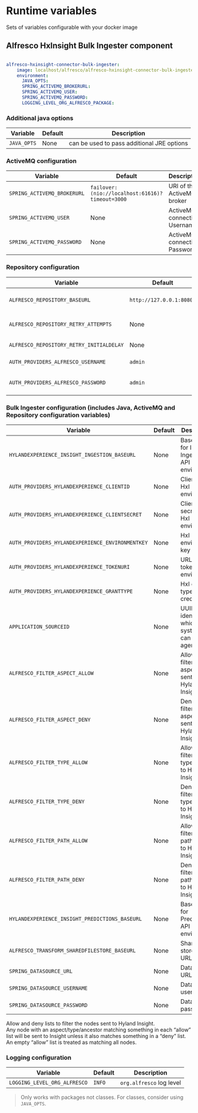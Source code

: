 # Runtime variables

Sets of variables configurable with your docker image

## Alfresco HxInsight Bulk Ingester component

```yaml

alfresco-hxinsight-connector-bulk-ingester:
    image: localhost/alfresco/alfresco-hxinsight-connector-bulk-ingester:YOUR-TAG
    environment:
      JAVA_OPTS:
      SPRING_ACTIVEMQ_BROKERURL:
      SPRING_ACTIVEMQ_USER:
      SPRING_ACTIVEMQ_PASSWORD:
      LOGGING_LEVEL_ORG_ALFRESCO_PACKAGE:
```

### Additional java options

| Variable    | Default | Description                                |
|-------------|---------|--------------------------------------------|
| `JAVA_OPTS` | None    | can be used to pass additional JRE options |

### ActiveMQ configuration

| Variable                    | Default                                         | Description                  |
|-----------------------------|-------------------------------------------------|------------------------------|
| `SPRING_ACTIVEMQ_BROKERURL` | `failover:(nio://localhost:61616)?timeout=3000` | URI of the ActiveMQ broker   |
| `SPRING_ACTIVEMQ_USER`      | None                                            | ActiveMQ connection Username |
| `SPRING_ACTIVEMQ_PASSWORD`  | None                                            | ActiveMQ connection Password |

### Repository configuration

| Variable                                 | Default                  | Description                    |
|------------------------------------------|--------------------------|--------------------------------|
| `ALFRESCO_REPOSITORY_BASEURL`            | `http://127.0.0.1:8080/` | URI of the Alfresco repository |
| `ALFRESCO_REPOSITORY_RETRY_ATTEMPTS`     | None                     | Connection retry attempts      |
| `ALFRESCO_REPOSITORY_RETRY_INITIALDELAY` | None                     | Connection initial delay       |
| `AUTH_PROVIDERS_ALFRESCO_USERNAME`       | `admin`                  | Repository user name           |
| `AUTH_PROVIDERS_ALFRESCO_PASSWORD`       | `admin`                  | Repository user password       |

### Bulk Ingester configuration (includes Java, ActiveMQ and Repository configuration variables)

| Variable                                         | Default | Description                                              |
|--------------------------------------------------|---------|----------------------------------------------------------|
| `HYLANDEXPERIENCE_INSIGHT_INGESTION_BASEURL`     | None    | Base URL for Insight Ingestion API of HxI environment    |
| `AUTH_PROVIDERS_HYLANDEXPERIENCE_CLIENTID`       | None    | Client Id of HxI environment                             |
| `AUTH_PROVIDERS_HYLANDEXPERIENCE_CLIENTSECRET`   | None    | Client secret of HxI environment                         |
| `AUTH_PROVIDERS_HYLANDEXPERIENCE_ENVIRONMENTKEY` | None    | HxI environment key                                      |
| `AUTH_PROVIDERS_HYLANDEXPERIENCE_TOKENURI`       | None    | URL for token of HxI environment                         |
| `AUTH_PROVIDERS_HYLANDEXPERIENCE_GRANTTYPE`      | None    | HxI grant type credentials                               |
| `APPLICATION_SOURCEID`                           | None    | UUID identifying which systems can use this agent        |
| `ALFRESCO_FILTER_ASPECT_ALLOW`                   | None    | Allow lists to filter the aspects sent to Hyland Insight |
| `ALFRESCO_FILTER_ASPECT_DENY`                    | None    | Deny lists to filter the aspects sent to Hyland Insight  |
| `ALFRESCO_FILTER_TYPE_ALLOW`                     | None    | Allow lists to filter the types sent to Hyland Insight   |
| `ALFRESCO_FILTER_TYPE_DENY`                      | None    | Deny lists to filter the types sent to Hyland Insight    |
| `ALFRESCO_FILTER_PATH_ALLOW`                     | None    | Allow lists to filter the paths sent to Hyland Insight   |
| `ALFRESCO_FILTER_PATH_DENY`                      | None    | Deny lists to filter the paths sent to Hyland Insight    |
| `HYLANDEXPERIENCE_INSIGHT_PREDICTIONS_BASEURL`   | None    | Base URL for Prediction API of HxI environment           |
| `ALFRESCO_TRANSFORM_SHAREDFILESTORE_BASEURL`     | None    | Shared file store basic URL.                             |
| `SPRING_DATASOURCE_URL`                          | None    | Database URL                                             |
| `SPRING_DATASOURCE_USERNAME`                     | None    | Database username                                        |
| `SPRING_DATASOURCE_PASSWORD`                     | None    | Database password                                        |

Allow and deny lists to filter the nodes sent to Hyland Insight.  
Any node with an aspect/type/ancestor matching something in each “allow” list will be sent to Insight unless it also matches something in a “deny” list.  
An empty “allow” list is treated as matching all nodes.

### Logging configuration

| Variable                     | Default | Description              |
|------------------------------|---------|--------------------------|
| `LOGGING_LEVEL_ORG_ALFRESCO` | `INFO`  | `org.alfresco` log level |

> Only works with packages not classes. For classes, consider using `JAVA_OPTS`.
